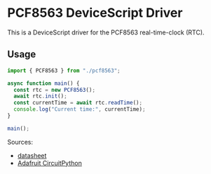 # PCF8563 DeviceScript Driver

This is a DeviceScript driver for the PCF8563 real-time-clock (RTC).

## Usage

```typescript
import { PCF8563 } from "./pcf8563";

async function main() {
  const rtc = new PCF8563();
  await rtc.init();
  const currentTime = await rtc.readTime();
  console.log("Current time:", currentTime);
}

main();
```

Sources:
- [datasheet](https://files.seeedstudio.com/wiki/round_display_for_xiao/RTC-PCF8563-datasheet.pdf)
- [Adafruit CircuitPython](https://github.com/adafruit/Adafruit_CircuitPython_PCF8563)
